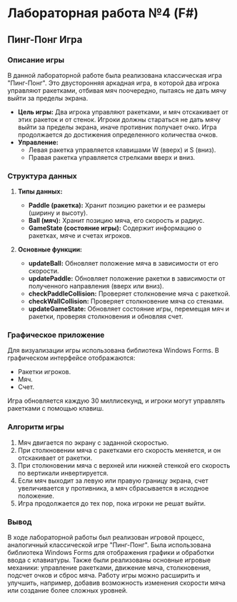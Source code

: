 # Лабораторная работа №4 (F#)
## Пинг-Понг Игра

### Описание игры

В данной лабораторной работе была реализована классическая игра "Пинг-Понг". Это двусторонняя аркадная игра, в которой два игрока управляют ракетками, отбивая мяч поочередно, пытаясь не дать мячу выйти за пределы экрана.

- **Цель игры:** Два игрока управляют ракетками, и мяч отскакивает от этих ракеток и от стенок. Игроки должны стараться не дать мячу выйти за пределы экрана, иначе противник получает очко. Игра продолжается до достижения определенного количества очков.
- **Управление:** 
  - Левая ракетка управляется клавишами W (вверх) и S (вниз).
  - Правая ракетка управляется стрелками вверх и вниз.
  
### Структура данных

1. **Типы данных:**
    - **Paddle (ракетка):** Хранит позицию ракетки и ее размеры (ширину и высоту).
    - **Ball (мяч):** Хранит позицию мяча, его скорость и радиус.
    - **GameState (состояние игры):** Содержит информацию о ракетках, мяче и счетах игроков.

2. **Основные функции:**
    - **updateBall:** Обновляет положение мяча в зависимости от его скорости.
    - **updatePaddle:** Обновляет положение ракетки в зависимости от полученного направления (вверх или вниз).
    - **checkPaddleCollision:** Проверяет столкновение мяча с ракеткой.
    - **checkWallCollision:** Проверяет столкновение мяча со стенами.
    - **updateGameState:** Обновляет состояние игры, перемещая мяч и ракетки, проверяя столкновения и обновляя счет.

### Графическое приложение

Для визуализации игры использована библиотека Windows Forms. В графическом интерфейсе отображаются:
- Ракетки игроков.
- Мяч.
- Счет.

Игра обновляется каждую 30 миллисекунд, и игроки могут управлять ракетками с помощью клавиш.

### Алгоритм игры

1. Мяч двигается по экрану с заданной скоростью.
2. При столкновении мяча с ракетками его скорость меняется, и он отскакивает от ракетки.
3. При столкновении мяча с верхней или нижней стенкой его скорость по вертикали инвертируется.
4. Если мяч выходит за левую или правую границу экрана, счет увеличивается у противника, а мяч сбрасывается в исходное положение.
5. Игра продолжается до тех пор, пока игроки не решат выйти.


### Вывод

В ходе лабораторной работы был реализован игровой процесс, аналогичный классической игре "Пинг-Понг". Была использована библиотека Windows Forms для отображения графики и обработки ввода с клавиатуры. Также были реализованы основные игровые механики: управление ракетками, движение мяча, столкновения, подсчет очков и сброс мяча. Работу игры можно расширить и улучшить, например, добавив возможность изменения скорости мяча или создание более сложных уровней.
